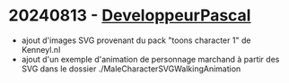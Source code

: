 # 20240813 - [DeveloppeurPascal](https://github.com/DeveloppeurPascal)

* ajout d'images SVG provenant du pack "toons character 1" de Kenneyl.nl
* ajout d'un exemple d'animation de personnage marchand à partir des SVG dans le dossier ./MaleCharacterSVGWalkingAnimation
